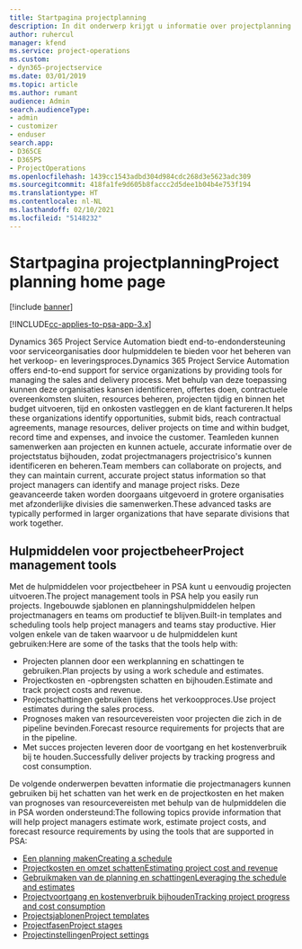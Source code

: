 ```yaml
---
title: Startpagina projectplanning
description: In dit onderwerp krijgt u informatie over projectplanning.
author: ruhercul
manager: kfend
ms.service: project-operations
ms.custom:
- dyn365-projectservice
ms.date: 03/01/2019
ms.topic: article
ms.author: rumant
audience: Admin
search.audienceType:
- admin
- customizer
- enduser
search.app:
- D365CE
- D365PS
- ProjectOperations
ms.openlocfilehash: 1439cc1543adbd304d984cdc268d3e5623adc309
ms.sourcegitcommit: 418fa1fe9d605b8faccc2d5dee1b04b4e753f194
ms.translationtype: HT
ms.contentlocale: nl-NL
ms.lasthandoff: 02/10/2021
ms.locfileid: "5148232"
---
```

# <a name="project-planning-home-page"></a><span data-ttu-id="38fea-103">Startpagina projectplanning</span><span class="sxs-lookup"><span data-stu-id="38fea-103">Project planning home page</span></span>

[!include [banner](../includes/psa-now-project-operations.md)]

[!INCLUDE[cc-applies-to-psa-app-3.x](../includes/cc-applies-to-psa-app-3x.md)]

<span data-ttu-id="38fea-104">Dynamics 365 Project Service Automation biedt end-to-endondersteuning voor serviceorganisaties door hulpmiddelen te bieden voor het beheren van het verkoop- en leveringsproces.</span><span class="sxs-lookup"><span data-stu-id="38fea-104">Dynamics 365 Project Service Automation offers end-to-end support for service organizations by providing tools for managing the sales and delivery process.</span></span> <span data-ttu-id="38fea-105">Met behulp van deze toepassing kunnen deze organisaties kansen identificeren, offertes doen, contractuele overeenkomsten sluiten, resources beheren, projecten tijdig en binnen het budget uitvoeren, tijd en onkosten vastleggen en de klant factureren.</span><span class="sxs-lookup"><span data-stu-id="38fea-105">It helps these organizations identify opportunities, submit bids, reach contractual agreements, manage resources, deliver projects on time and within budget, record time and expenses, and invoice the customer.</span></span> <span data-ttu-id="38fea-106">Teamleden kunnen samenwerken aan projecten en kunnen actuele, accurate informatie over de projectstatus bijhouden, zodat projectmanagers projectrisico's kunnen identificeren en beheren.</span><span class="sxs-lookup"><span data-stu-id="38fea-106">Team members can collaborate on projects, and they can maintain current, accurate project status information so that project managers can identify and manage project risks.</span></span> <span data-ttu-id="38fea-107">Deze geavanceerde taken worden doorgaans uitgevoerd in grotere organisaties met afzonderlijke divisies die samenwerken.</span><span class="sxs-lookup"><span data-stu-id="38fea-107">These advanced tasks are typically performed in larger organizations that have separate divisions that work together.</span></span>

## <a name="project-management-tools"></a><span data-ttu-id="38fea-108">Hulpmiddelen voor projectbeheer</span><span class="sxs-lookup"><span data-stu-id="38fea-108">Project management tools</span></span>

<span data-ttu-id="38fea-109">Met de hulpmiddelen voor projectbeheer in PSA kunt u eenvoudig projecten uitvoeren.</span><span class="sxs-lookup"><span data-stu-id="38fea-109">The project management tools in PSA help you easily run projects.</span></span> <span data-ttu-id="38fea-110">Ingebouwde sjablonen en planningshulpmiddelen helpen projectmanagers en teams om productief te blijven.</span><span class="sxs-lookup"><span data-stu-id="38fea-110">Built-in templates and scheduling tools help project managers and teams stay productive.</span></span> <span data-ttu-id="38fea-111">Hier volgen enkele van de taken waarvoor u de hulpmiddelen kunt gebruiken:</span><span class="sxs-lookup"><span data-stu-id="38fea-111">Here are some of the tasks that the tools help with:</span></span>

- <span data-ttu-id="38fea-112">Projecten plannen door een werkplanning en schattingen te gebruiken.</span><span class="sxs-lookup"><span data-stu-id="38fea-112">Plan projects by using a work schedule and estimates.</span></span>
- <span data-ttu-id="38fea-113">Projectkosten en -opbrengsten schatten en bijhouden.</span><span class="sxs-lookup"><span data-stu-id="38fea-113">Estimate and track project costs and revenue.</span></span>
- <span data-ttu-id="38fea-114">Projectschattingen gebruiken tijdens het verkoopproces.</span><span class="sxs-lookup"><span data-stu-id="38fea-114">Use project estimates during the sales process.</span></span>
- <span data-ttu-id="38fea-115">Prognoses maken van resourcevereisten voor projecten die zich in de pipeline bevinden.</span><span class="sxs-lookup"><span data-stu-id="38fea-115">Forecast resource requirements for projects that are in the pipeline.</span></span>
- <span data-ttu-id="38fea-116">Met succes projecten leveren door de voortgang en het kostenverbruik bij te houden.</span><span class="sxs-lookup"><span data-stu-id="38fea-116">Successfully deliver projects by tracking progress and cost consumption.</span></span>

<span data-ttu-id="38fea-117">De volgende onderwerpen bevatten informatie die projectmanagers kunnen gebruiken bij het schatten van het werk en de projectkosten en het maken van prognoses van resourcevereisten met behulp van de hulpmiddelen die in PSA worden ondersteund:</span><span class="sxs-lookup"><span data-stu-id="38fea-117">The following topics provide information that will help project managers estimate work, estimate project costs, and forecast resource requirements by using the tools that are supported in PSA:</span></span>

- [<span data-ttu-id="38fea-118">Een planning maken</span><span class="sxs-lookup"><span data-stu-id="38fea-118">Creating a schedule</span></span>](project-creating.md)
- [<span data-ttu-id="38fea-119">Projectkosten en omzet schatten</span><span class="sxs-lookup"><span data-stu-id="38fea-119">Estimating project cost and revenue</span></span>](project-estimating.md)
- [<span data-ttu-id="38fea-120">Gebruikmaken van de planning en schattingen</span><span class="sxs-lookup"><span data-stu-id="38fea-120">Leveraging the schedule and estimates</span></span>](project-leveraging.md)
- [<span data-ttu-id="38fea-121">Projectvoortgang en kostenverbruik bijhouden</span><span class="sxs-lookup"><span data-stu-id="38fea-121">Tracking project progress and cost consumption</span></span>](project-tracking.md)
- [<span data-ttu-id="38fea-122">Projectsjablonen</span><span class="sxs-lookup"><span data-stu-id="38fea-122">Project templates</span></span>](project-templates.md)
- [<span data-ttu-id="38fea-123">Projectfasen</span><span class="sxs-lookup"><span data-stu-id="38fea-123">Project stages</span></span>](project-stages.md)
- [<span data-ttu-id="38fea-124">Projectinstellingen</span><span class="sxs-lookup"><span data-stu-id="38fea-124">Project settings</span></span>](project-settings.md)
